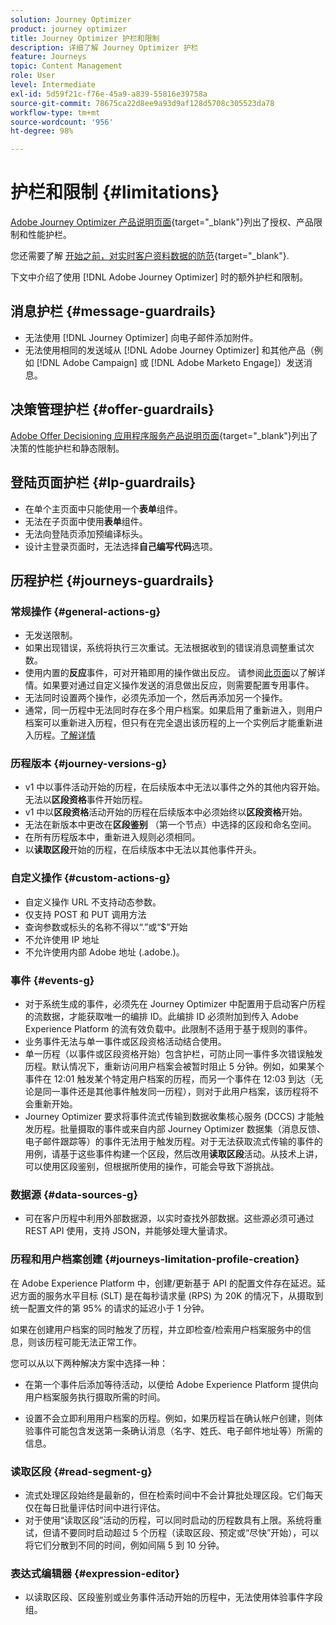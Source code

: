 ```yaml
---
solution: Journey Optimizer
product: journey optimizer
title: Journey Optimizer 护栏和限制
description: 详细了解 Journey Optimizer 护栏
feature: Journeys
topic: Content Management
role: User
level: Intermediate
exl-id: 5d59f21c-f76e-45a9-a839-55816e39758a
source-git-commit: 78675ca22d8ee9a93d9af128d5708c305523da78
workflow-type: tm+mt
source-wordcount: '956'
ht-degree: 98%

---
```


# 护栏和限制 {#limitations}

[Adobe Journey Optimizer 产品说明页面](https://helpx.adobe.com/cn/legal/product-descriptions/adobe-journey-optimizer.html){target="_blank"}列出了授权、产品限制和性能护栏。

您还需要了解 [开始之前，对实时客户资料数据的防范](https://experienceleague.adobe.com/docs/experience-platform/profile/guardrails.html?lang=zh-Hans){target="_blank"}.

下文中介绍了使用 [!DNL Adobe Journey Optimizer] 时的额外护栏和限制。

## 消息护栏 {#message-guardrails}

* 无法使用 [!DNL Journey Optimizer] 向电子邮件添加附件。
* 无法使用相同的发送域从 [!DNL Adobe Journey Optimizer] 和其他产品（例如 [!DNL Adobe Campaign] 或 [!DNL Adobe Marketo Engage]）发送消息。


## 决策管理护栏 {#offer-guardrails}

[Adobe Offer Decisioning 应用程序服务产品说明页面](https://helpx.adobe.com/cn/legal/product-descriptions/offer-decisioning-app-service.html){target="_blank"}列出了决策的性能护栏和静态限制。


## 登陆页面护栏 {#lp-guardrails}

* 在单个主页面中只能使用一个&#x200B;**表单**&#x200B;组件。
* 无法在子页面中使用&#x200B;**表单**&#x200B;组件。
* 无法向登陆页添加预编译标头。
* 设计主登录页面时，无法选择&#x200B;**自己编写代码**&#x200B;选项。

## 历程护栏 {#journeys-guardrails}

### 常规操作 {#general-actions-g}

* 无发送限制。
* 如果出现错误，系统将执行三次重试。无法根据收到的错误消息调整重试次数。
* 使用内置的&#x200B;**反应**&#x200B;事件，可对开箱即用的操作做出反应。 请参阅[此页面](../building-journeys/reaction-events.md)以了解详情。如果要对通过自定义操作发送的消息做出反应，则需要配置专用事件。
* 无法同时设置两个操作，必须先添加一个，然后再添加另一个操作。
* 通常，同一历程中无法同时存在多个用户档案。如果启用了重新进入，则用户档案可以重新进入历程，但只有在完全退出该历程的上一个实例后才能重新进入历程。[了解详情](../building-journeys/end-journey.md)

### 历程版本 {#journey-versions-g}

* v1 中以事件活动开始的历程，在后续版本中无法以事件之外的其他内容开始。无法以&#x200B;**区段资格**&#x200B;事件开始历程。
* v1 中以&#x200B;**区段资格**&#x200B;活动开始的历程在后续版本中必须始终以&#x200B;**区段资格**&#x200B;开始。
* 无法在新版本中更改在&#x200B;**区段鉴别** （第一个节点）中选择的区段和命名空间。
* 在所有历程版本中，重新进入规则必须相同。
* 以&#x200B;**读取区段**&#x200B;开始的历程，在后续版本中无法以其他事件开头。

### 自定义操作 {#custom-actions-g}

* 自定义操作 URL 不支持动态参数。
* 仅支持 POST 和 PUT 调用方法
* 查询参数或标头的名称不得以“.”或“$”开始
* 不允许使用 IP 地址
* 不允许使用内部 Adobe 地址 (.adobe.)。

### 事件 {#events-g}

* 对于系统生成的事件，必须先在 Journey Optimizer 中配置用于启动客户历程的流数据，才能获取唯一的编排 ID。此编排 ID 必须附加到传入 Adobe Experience Platform 的流有效负载中。此限制不适用于基于规则的事件。
* 业务事件无法与单一事件或区段资格活动结合使用。
* 单一历程（以事件或区段资格开始）包含护栏，可防止同一事件多次错误触发历程。默认情况下，重新访问用户档案会被暂时阻止 5 分钟。例如，如果某个事件在 12:01 触发某个特定用户档案的历程，而另一个事件在 12:03 到达（无论是同一事件还是其他事件触发同一历程），则对于此用户档案，该历程将不会重新开始。
* Journey Optimizer 要求将事件流式传输到数据收集核心服务 (DCCS) 才能触发历程。批量摄取的事件或来自内部 Journey Optimizer 数据集（消息反馈、电子邮件跟踪等）的事件无法用于触发历程。对于无法获取流式传输的事件的用例，请基于这些事件构建一个区段，然后改用&#x200B;**读取区段**&#x200B;活动。从技术上讲，可以使用区段鉴别，但根据所使用的操作，可能会导致下游挑战。

### 数据源 {#data-sources-g}

* 可在客户历程中利用外部数据源，以实时查找外部数据。这些源必须可通过 REST API 使用，支持 JSON，并能够处理大量请求。

### 历程和用户档案创建 {#journeys-limitation-profile-creation}

在 Adobe Experience Platform 中，创建/更新基于 API 的配置文件存在延迟。延迟方面的服务水平目标 (SLT) 是在每秒请求量 (RPS) 为 20K 的情况下，从摄取到统一配置文件的第 95% 的请求的延迟小于 1 分钟。

如果在创建用户档案的同时触发了历程，并立即检查/检索用户档案服务中的信息，则该历程可能无法正常工作。

您可以从以下两种解决方案中选择一种：

* 在第一个事件后添加等待活动，以便给 Adobe Experience Platform 提供向用户档案服务执行摄取所需的时间。

* 设置不会立即利用用户档案的历程。例如，如果历程旨在确认帐户创建，则体验事件可能包含发送第一条确认消息（名字、姓氏、电子邮件地址等）所需的信息。

### 读取区段 {#read-segment-g}

* 流式处理区段始终是最新的，但在检索时间中不会计算批处理区段。它们每天仅在每日批量评估时间中进行评估。
* 对于使用“读取区段”活动的历程，可以同时启动的历程数具有上限。系统将重试，但请不要同时启动超过 5 个历程（读取区段、预定或“尽快”开始），可以将它们分散到不同的时间，例如间隔 5 到 10 分钟。

### 表达式编辑器 {#expression-editor}

* 以读取区段、区段鉴别或业务事件活动开始的历程中，无法使用体验事件字段组。

